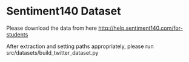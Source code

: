 # Sentiment140 Dataset

Please download the data from here
http://help.sentiment140.com/for-students

After extraction and setting paths appropriately, please run src/datasets/build_twitter_dataset.py

